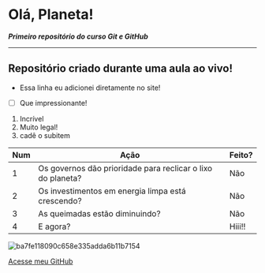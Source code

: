 # Olá, Planeta!
*__Primeiro repositório do curso Git e GitHub__*

---

## Repositório criado durante uma aula ao vivo!

* Essa linha eu adicionei diretamente no site! 
- [ ] Que impressionante!
1. Incrível
2. Muito legal!
  3. cadê o subitem

Num|Ação|Feito?
---|---|---
1|Os governos dão prioridade para reclicar o lixo do planeta?|Não
2|Os investimentos em energia limpa está crescendo?|Não
3|As queimadas estão diminuindo?|Não
4|E agora?|Hiii!!




![ba7fe118090c658e335adda6b11b7154](https://user-images.githubusercontent.com/81915823/120074269-719f4480-c072-11eb-8f3d-a7a1729a9fb5.jpg)

[Acesse meu GitHub](https://github.com/paula-309)
